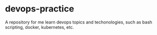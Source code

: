 # devops-practice
A repository for me learn devops topics and techonologies, such as bash scripting, docker, kubernetes, etc.
